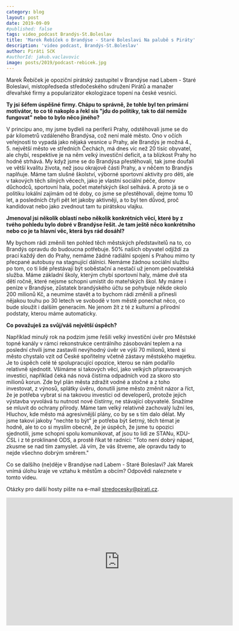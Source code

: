 ```yaml
---
category: blog
layout: post
date: 2019-09-09
#published: false
tags: video_podcast Brandýs-St.Boleslav
title: 'Marek Řebíček o Brandýse - Staré Boleslavi Na palubě s Piráty'
description: 'video podcast, Brandýs-St.Boleslav'
author: Piráti SčK
#authorId: jakub.vaclavovic
image: posts/2019/podcast-rebicek.jpg
---
```


Marek Řebíček je opoziční pirátský zastupitel v Brandýse nad Labem - Staré Boleslavi, místopředseda středočeského sdružení Pirátů a manažer dřevařské firmy a popularizátor ekologizace topení na české vesnici. 

**Ty jsi šéfem úspěšné firmy. Chápu to správně, že tohle byl ten primární motivátor, to co tě nakoplo a řekl sis "jdu do politiky, tak to dál nemůže fungovat" nebo to bylo něco jiného?**

V principu ano, my jsme bydleli na periferii Prahy, odstěhovali jsme se do pár kilometrů vzdáleného Brandýsa, což není malé město. Ono v očích veřejnosti to vypadá jako nějaká vesnice u Prahy, ale Brandýs je možná 4., 5. největší město ve středních Čechách, má dnes víc než 20 tisíc obyvatel, ale chybí, respektive je na něm velký investiční deficit, a ta blízkost Prahy ho hodně strhává. My když jsme se do Brandýsa přestěhovali, tak jsme doufali ve větší kvalitu života, než jsou okrajově části Prahy, a v něčem to Brandýs naplňuje. Máme tam slušné školství, výborné sportovní aktivity pro děti, ale v takových těch silných věcech, jako je vlastní sociální péče, domov důchodců, sportovní hala, počet mateřských škol selhává. A proto já se o politiku lokální zajímám od té doby, co jsme se přestěhovali, dejme tomu 10 let, a posledních čtyři pět let jakoby aktivněji, a to byl ten důvod, proč kandidovat nebo jako zvednout tam tu pirátskou vlajku.

**Jmenoval jsi několik oblastí nebo několik konkrétních věcí, které by z tvého pohledu bylo dobré v Brandýse řešit. Je tam ještě něco konkrétního nebo co je ta hlavní věc, která bys rád dosáhl?**

My bychom rádi změnili ten pohled těch městských představitelů na to, co Brandýs opravdu do budoucna potřebuje. 50% našich obyvatel odjíždí za prací každý den do Prahy, nemáme žádné radiální spojení s Prahou mimo ty přecpané autobusy na stagnující dálnici. Nemáme žádnou sociální službu po tom, co ti lidé přestávají být soběstační a nestačí už jenom pečovatelská služba. Máme základní školy, kterým chybí sportovní haly, máme dvě sta dětí ročně, které nejsme schopni umístit do mateřských škol. My máme i peníze v Brandýse, zůstatek brandýského účtu se pohybuje někde okolo 200 milionů Kč, a neumíme stavět a to bychom rádi změnili a přinesli nějakou touhu po 30 letech ve svobodě v tom městě ponechat něco, co bude sloužit i dalším generacím. Ne jenom žít z té z kulturní a přírodní podstaty, kterou máme automaticky.

**Co považuješ za svůj/váš největší úspěch?**

Například minulý rok na podzim jsme řešili velký investiční úvěr pro Městské topné kanály v rámci rekonstrukce centrálního zásobování teplem a na poslední chvíli jsme zastavili nevýhodný úvěr ve výši 70 milionů, které si město chystalo vzít od České spořitelny včetně zástavy městského majetku. Je to úspěch celé té spolupracující opozice, kterou se nám podařilo relativně sjednotit. Všímáme si takových věcí, jako velkých připravovaných investici, například čeká nás nová čistírna odpadních vod za skoro sto milionů korun. Zde byl plán města zdražit vodné a stočné a z toho investovat, z výnosů, splátky úvěru, donutili jsme město změnit názor a říct, že je potřeba vybrat si na takovou investici od developerů, protože jejich výstavba vyvolává tu nutnost nové čistírny, ne stávající obyvatelé. Snažíme se mluvit do ochrany přírody. Máme tam velký relativně zachovalý lužní les, Hluchov, kde město má agresivnější plány, co by se s tím dalo dělat. My jsme takoví jakoby "nechte to být" je potřeba být šetrný, těch témat je hodně, ale to co si myslím obecně, že je úspěch, že jsme tu opozici sjednotili, jsme schopni spolu komunikovat, ať jsou to lidi ze STANu, KDU-ČSL i z té proklínané ODS, a prostě říkat té radnici: "Toto není dobrý nápad, zkusme se nad tím zamyslet. Já vím, že vás štveme, ale opravdu tady to nejde všechno dobrým směrem." 

Co se dalšího (ne)děje v Brandýse nad Labem - Staré Boleslavi? Jak Marek vnímá úlohu kraje ve vztahu k městům a obcím? 
Odpovědi naleznete v tomto videu. 

Otázky pro další hosty pište na e-mail stredocesky@pirati.cz.

<iframe width="600" height="338" src="https://www.youtube.com/embed/4dsa0Ruf_RM" frameborder="0" allow="accelerometer; autoplay; encrypted-media; gyroscope; picture-in-picture" allowfullscreen></iframe>
